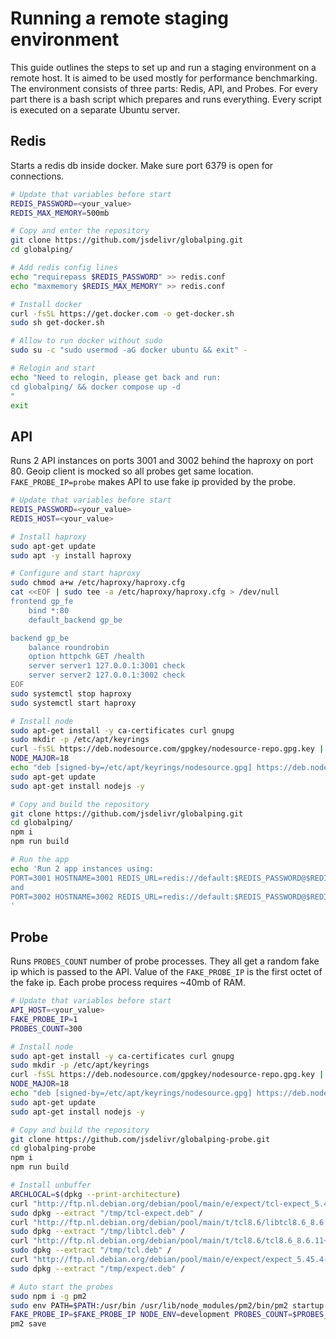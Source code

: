 # Running a remote staging environment

This guide outlines the steps to set up and run a staging environment on a remote host. It is aimed to be used mostly for performance benchmarking. The environment consists of three parts: Redis, API, and Probes. For every part there is a bash script which prepares and runs everything. Every script is executed on a separate Ubuntu server.

## Redis

Starts a redis db inside docker. Make sure port 6379 is open for connections.

```bash
# Update that variables before start
REDIS_PASSWORD=<your_value>
REDIS_MAX_MEMORY=500mb

# Copy and enter the repository
git clone https://github.com/jsdelivr/globalping.git
cd globalping/

# Add redis config lines
echo "requirepass $REDIS_PASSWORD" >> redis.conf
echo "maxmemory $REDIS_MAX_MEMORY" >> redis.conf

# Install docker
curl -fsSL https://get.docker.com -o get-docker.sh
sudo sh get-docker.sh

# Allow to run docker without sudo
sudo su -c "sudo usermod -aG docker ubuntu && exit" -

# Relogin and start
echo "Need to relogin, please get back and run:
cd globalping/ && docker compose up -d
"
exit
```

## API

Runs 2 API instances on ports 3001 and 3002 behind the haproxy on port 80. Geoip client is mocked so all probes get same location. `FAKE_PROBE_IP=probe` makes API to use fake ip provided by the probe.

```bash
# Update that variables before start
REDIS_PASSWORD=<your_value>
REDIS_HOST=<your_value>

# Install haproxy
sudo apt-get update
sudo apt -y install haproxy

# Configure and start haproxy
sudo chmod a+w /etc/haproxy/haproxy.cfg
cat <<EOF | sudo tee -a /etc/haproxy/haproxy.cfg > /dev/null
frontend gp_fe
    bind *:80
    default_backend gp_be

backend gp_be
    balance roundrobin
    option httpchk GET /health
    server server1 127.0.0.1:3001 check
    server server2 127.0.0.1:3002 check
EOF
sudo systemctl stop haproxy
sudo systemctl start haproxy

# Install node
sudo apt-get install -y ca-certificates curl gnupg
sudo mkdir -p /etc/apt/keyrings
curl -fsSL https://deb.nodesource.com/gpgkey/nodesource-repo.gpg.key | sudo gpg --dearmor -o /etc/apt/keyrings/nodesource.gpg
NODE_MAJOR=18
echo "deb [signed-by=/etc/apt/keyrings/nodesource.gpg] https://deb.nodesource.com/node_$NODE_MAJOR.x nodistro main" | sudo tee /etc/apt/sources.list.d/nodesource.list
sudo apt-get update
sudo apt-get install nodejs -y

# Copy and build the repository
git clone https://github.com/jsdelivr/globalping.git
cd globalping/
npm i
npm run build

# Run the app
echo 'Run 2 app instances using:
PORT=3001 HOSTNAME=3001 REDIS_URL=redis://default:$REDIS_PASSWORD@$REDIS_HOST:6379 NODE_ENV=production ADMIN_KEY=admin FAKE_PROBE_IP=probe NEW_RELIC_ENABLED=false NEW_RELIC_LOG_ENABLED=false node dist/index.js
and
PORT=3002 HOSTNAME=3002 REDIS_URL=redis://default:$REDIS_PASSWORD@$REDIS_HOST:6379 NODE_ENV=production ADMIN_KEY=admin FAKE_PROBE_IP=probe NEW_RELIC_ENABLED=false NEW_RELIC_LOG_ENABLED=false node dist/index.js
'
```

## Probe

Runs `PROBES_COUNT` number of probe processes. They all get a random fake ip which is passed to the API. Value of the `FAKE_PROBE_IP` is the first octet of the fake ip. Each probe process requires ~40mb of RAM.

```bash
# Update that variables before start
API_HOST=<your_value>
FAKE_PROBE_IP=1
PROBES_COUNT=300

# Install node
sudo apt-get install -y ca-certificates curl gnupg
sudo mkdir -p /etc/apt/keyrings
curl -fsSL https://deb.nodesource.com/gpgkey/nodesource-repo.gpg.key | sudo gpg --dearmor -o /etc/apt/keyrings/nodesource.gpg
NODE_MAJOR=18
echo "deb [signed-by=/etc/apt/keyrings/nodesource.gpg] https://deb.nodesource.com/node_$NODE_MAJOR.x nodistro main" | sudo tee /etc/apt/sources.list.d/nodesource.list
sudo apt-get update
sudo apt-get install nodejs -y

# Copy and build the repository
git clone https://github.com/jsdelivr/globalping-probe.git
cd globalping-probe
npm i
npm run build

# Install unbuffer
ARCHLOCAL=$(dpkg --print-architecture)
curl "http://ftp.nl.debian.org/debian/pool/main/e/expect/tcl-expect_5.45.4-2+b1_${ARCHLOCAL}.deb" -o "/tmp/tcl-expect.deb"
sudo dpkg --extract "/tmp/tcl-expect.deb" /
curl "http://ftp.nl.debian.org/debian/pool/main/t/tcl8.6/libtcl8.6_8.6.11+dfsg-1_${ARCHLOCAL}.deb" -o "/tmp/libtcl.deb"
sudo dpkg --extract "/tmp/libtcl.deb" /
curl "http://ftp.nl.debian.org/debian/pool/main/t/tcl8.6/tcl8.6_8.6.11+dfsg-1_${ARCHLOCAL}.deb" -o "/tmp/tcl.deb"
sudo dpkg --extract "/tmp/tcl.deb" /
curl "http://ftp.nl.debian.org/debian/pool/main/e/expect/expect_5.45.4-2+b1_${ARCHLOCAL}.deb" -o "/tmp/expect.deb"
sudo dpkg --extract "/tmp/expect.deb" /

# Auto start the probes
sudo npm i -g pm2
sudo env PATH=$PATH:/usr/bin /usr/lib/node_modules/pm2/bin/pm2 startup systemd -u ubuntu --hp /home/ubuntu
FAKE_PROBE_IP=$FAKE_PROBE_IP NODE_ENV=development PROBES_COUNT=$PROBES_COUNT API_HOST=ws://$API_HOST pm2 start dist/index.js
pm2 save
```
